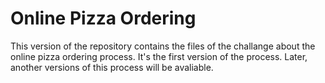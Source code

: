 # Online Pizza Ordering

This version of the repository contains the files of the challange about the online pizza ordering process. It's the first version of the process. Later, another versions of this process will be avaliable. 